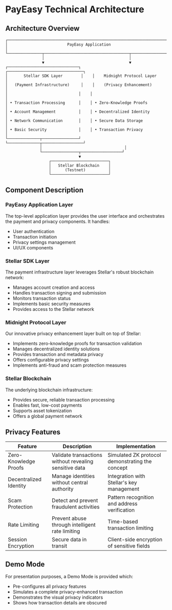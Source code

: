 # PayEasy Technical Architecture

## Architecture Overview

```
┌─────────────────────────────────────────────────────────────────────┐
│                          PayEasy Application                         │
└───────────────┬─────────────────────────────────────┬───────────────┘
                │                                     │
                ▼                                     ▼
┌───────────────────────────────┐    ┌─────────────────────────────────┐
│       Stellar SDK Layer        │    │    Midnight Protocol Layer      │
│   (Payment Infrastructure)     │    │    (Privacy Enhancement)        │
│                               │    │                                 │
│ • Transaction Processing      │    │ • Zero-Knowledge Proofs         │
│ • Account Management          │    │ • Decentralized Identity        │
│ • Network Communication       │    │ • Secure Data Storage           │
│ • Basic Security              │    │ • Transaction Privacy           │
└──────────────┬────────────────┘    └──────────────┬──────────────────┘
               │                                    │
               └────────────────┬──────────────────┘
                                ▼
                   ┌─────────────────────────┐
                   │   Stellar Blockchain    │
                   │      (Testnet)          │
                   └─────────────────────────┘
```

## Component Description

### PayEasy Application Layer
The top-level application layer provides the user interface and orchestrates the payment and privacy components. It handles:
- User authentication
- Transaction initiation
- Privacy settings management
- UI/UX components

### Stellar SDK Layer
The payment infrastructure layer leverages Stellar's robust blockchain network:
- Manages account creation and access
- Handles transaction signing and submission
- Monitors transaction status
- Implements basic security measures
- Provides access to the Stellar network

### Midnight Protocol Layer
Our innovative privacy enhancement layer built on top of Stellar:
- Implements zero-knowledge proofs for transaction validation
- Manages decentralized identity solutions
- Provides transaction and metadata privacy
- Offers configurable privacy settings
- Implements anti-fraud and scam protection measures

### Stellar Blockchain
The underlying blockchain infrastructure:
- Provides secure, reliable transaction processing
- Enables fast, low-cost payments
- Supports asset tokenization
- Offers a global payment network

## Privacy Features

| Feature | Description | Implementation |
|---------|-------------|----------------|
| Zero-Knowledge Proofs | Validate transactions without revealing sensitive data | Simulated ZK protocol demonstrating the concept |
| Decentralized Identity | Manage identities without central authority | Integration with Stellar's key management |
| Scam Protection | Detect and prevent fraudulent activities | Pattern recognition and address verification |
| Rate Limiting | Prevent abuse through intelligent rate limiting | Time-based transaction limiting |
| Session Encryption | Secure data in transit | Client-side encryption of sensitive fields |

## Demo Mode

For presentation purposes, a Demo Mode is provided which:
- Pre-configures all privacy features
- Simulates a complete privacy-enhanced transaction
- Demonstrates the visual privacy indicators
- Shows how transaction details are obscured 